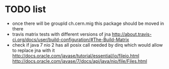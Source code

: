 TODO list
=========

- once there will be groupId ch.cern.mig this package should be moved in there
- travis matrix tests with different versions of jna
  http://about.travis-ci.org/docs/user/build-configuration/#The-Build-Matrix
- check if java 7 nio 2 has all posix call needed by dirq which would
  allow to replace jna with it
  http://docs.oracle.com/javase/tutorial/essential/io/fileio.html
  http://docs.oracle.com/javase/7/docs/api/java/nio/file/Files.html
